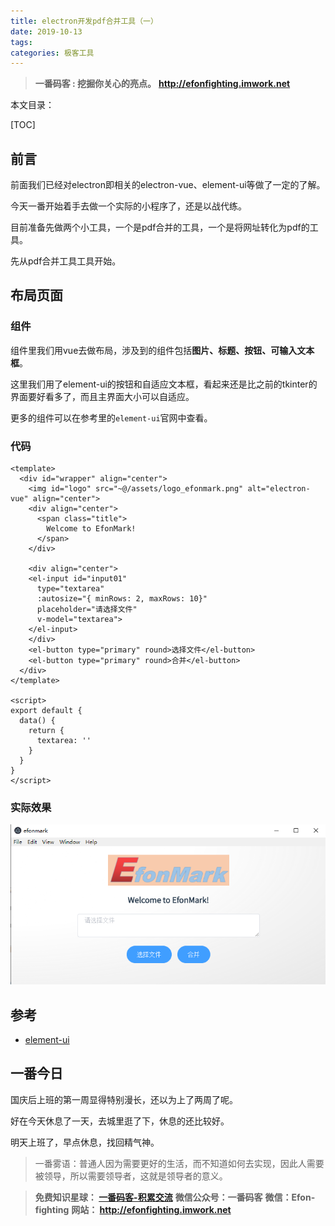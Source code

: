 ```yaml
---
title: electron开发pdf合并工具（一）
date: 2019-10-13
tags: 
categories: 极客工具
---
```


> **一番码客 : 挖掘你关心的亮点。**
> **http://efonfighting.imwork.net**

本文目录：

[TOC]

## 前言

前面我们已经对electron即相关的electron-vue、element-ui等做了一定的了解。

今天一番开始着手去做一个实际的小程序了，还是以战代练。

目前准备先做两个小工具，一个是pdf合并的工具，一个是将网址转化为pdf的工具。

先从pdf合并工具工具开始。

<!-- more -->

## 布局页面

### 组件

组件里我们用vue去做布局，涉及到的组件包括**图片、标题、按钮、可输入文本框**。

这里我们用了element-ui的按钮和自适应文本框，看起来还是比之前的tkinter的界面要好看多了，而且主界面大小可以自适应。

更多的组件可以在参考里的`element-ui`官网中查看。

### 代码

```vue
<template>
  <div id="wrapper" align="center">
    <img id="logo" src="~@/assets/logo_efonmark.png" alt="electron-vue" align="center">
    <div align="center">
      <span class="title">
        Welcome to EfonMark!
      </span>
    </div>

    <div align="center">
    <el-input id="input01"
      type="textarea"
      :autosize="{ minRows: 2, maxRows: 10}"
      placeholder="请选择文件"
      v-model="textarea">
    </el-input>
    </div>
    <el-button type="primary" round>选择文件</el-button>
    <el-button type="primary" round>合并</el-button>
  </div>
</template>

<script>
export default {
  data() {
    return {
      textarea: ''
    }
  }
}
</script>
```



### 实际效果

![1570982841678](2019-10-13-electron开发pdf合并工具（一）/electron01.png)



## 参考

- [element-ui](https://element.eleme.cn/#/zh-CN)

## 一番今日

国庆后上班的第一周显得特别漫长，还以为上了两周了呢。

好在今天休息了一天，去城里逛了下，休息的还比较好。

明天上班了，早点休息，找回精气神。



> 一番雾语：普通人因为需要更好的生活，而不知道如何去实现，因此人需要被领导，所以需要领导者，这就是领导者的意义。



> **免费知识星球： [一番码客-积累交流]([wwww](https://t.zsxq.com/NRVBURr))**
> **微信公众号：一番码客**
> **微信：Efon-fighting**
> **网站： http://efonfighting.imwork.net**